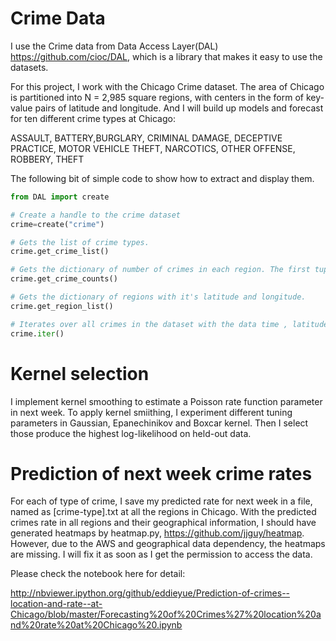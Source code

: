 Crime Data
==========

I use the Crime data from Data Access Layer(DAL) https://github.com/cioc/DAL, which is a library that makes it easy to use the datasets. 

For this project, I work with the Chicago Crime dataset. The area of Chicago is partitioned into N = 2,985 square regions, with centers in the form of key-value pairs of latitude and longitude. And I will build up models and forecast for ten different crime types at Chicago:

ASSAULT, BATTERY,BURGLARY, CRIMINAL DAMAGE, DECEPTIVE PRACTICE,
MOTOR VEHICLE THEFT, NARCOTICS, OTHER OFFENSE, ROBBERY, THEFT 

The following bit of simple code to show how to extract and display them.

```python
from DAL import create

# Create a handle to the crime dataset 
crime=create("crime")

# Gets the list of crime types.
crime.get_crime_list()

# Gets the dictionary of number of crimes in each region. The first tuple value in key is the region, the second tuple value in key is the crime type and the value is the number of crimes.
crime.get_crime_counts()

# Gets the dictionary of regions with it's latitude and longitude.
crime.get_region_list()

# Iterates over all crimes in the dataset with the data time , latitude, longitude and type of crimes.
crime.iter()
```

Kernel selection
================

I implement kernel smoothing to estimate a Poisson rate function parameter in next week. To apply kernel smiithing, I experiment different tuning parameters in Gaussian, Epanechinikov and Boxcar kernel. Then I select those produce the highest log-likelihood on held-out data.

Prediction of next week crime rates
===================================

For each of type of crime, I save my predicted rate for next week in a file, named as [crime-type].txt at all the regions in Chicago. With the predicted crimes rate in all regions and their geographical information, I should have generated heatmaps by heatmap.py, https://github.com/jjguy/heatmap. However, due to the AWS and geographical data dependency, the heatmaps are missing. I will fix it as soon as I get the permission to access the data.

Please check the notebook here for detail:

http://nbviewer.ipython.org/github/eddieyue/Prediction-of-crimes--location-and-rate--at-Chicago/blob/master/Forecasting%20of%20Crimes%27%20location%20and%20rate%20at%20Chicago%20.ipynb